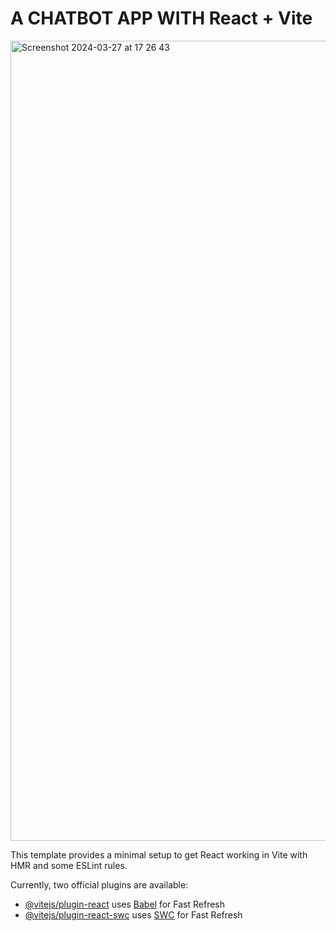 # A CHATBOT APP WITH React + Vite

<img width="1280" alt="Screenshot 2024-03-27 at 17 26 43" src="https://github.com/ShubhamKakad3/chatGPT_clone/assets/140693676/4b5c13f0-3712-4bcc-b1f7-30150429b16e">

This template provides a minimal setup to get React working in Vite with HMR and some ESLint rules.

Currently, two official plugins are available:

- [@vitejs/plugin-react](https://github.com/vitejs/vite-plugin-react/blob/main/packages/plugin-react/README.md) uses [Babel](https://babeljs.io/) for Fast Refresh
- [@vitejs/plugin-react-swc](https://github.com/vitejs/vite-plugin-react-swc) uses [SWC](https://swc.rs/) for Fast Refresh
